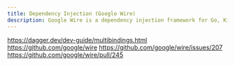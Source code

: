 ```yaml
---
title: Dependency Injection (Google Wire)
description: Google Wire is a dependency injection framework for Go, Kibu provides a system for managing wire-sets
---
```


https://dagger.dev/dev-guide/multibindings.html
https://github.com/google/wire
https://github.com/google/wire/issues/207
https://github.com/google/wire/pull/245